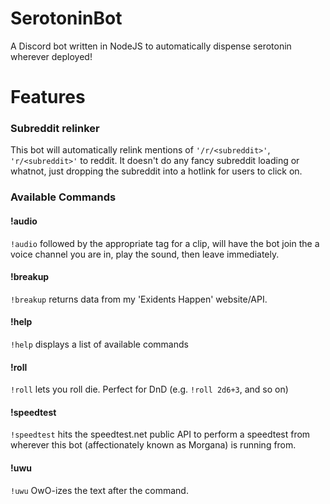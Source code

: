 # SerotoninBot
A Discord bot written in NodeJS to automatically dispense serotonin wherever deployed!

# Features
### Subreddit relinker
This bot will automatically relink mentions of `'/r/<subreddit>'`, `'r/<subreddit>'` to reddit. It doesn't do any fancy subreddit loading or whatnot, just dropping the subreddit into a hotlink for users to click on.

### Available Commands
#### !audio
`!audio` followed by the appropriate tag for a clip, will have the bot join the a voice channel you are in, play the sound, then leave immediately. 
#### !breakup
`!breakup` returns data from my 'Exidents Happen' website/API.
#### !help
`!help` displays a list of available commands
#### !roll
`!roll` lets you roll die. Perfect for DnD (e.g. `!roll 2d6+3`, and so on)
#### !speedtest
`!speedtest` hits the speedtest.net public API to perform a speedtest from wherever this bot (affectionately known as Morgana) is running from.
#### !uwu
`!uwu` OwO-izes the text after the command.
